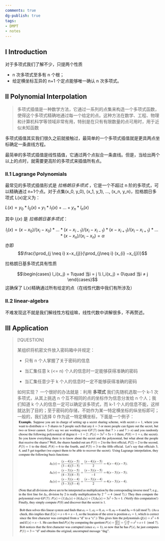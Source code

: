 ```yaml
---
comments: true
dg-publish: true
tags:
- DMPT
- notes
---
```


## I Introduction

对于多项式我们了解不少，只提两个性质

- n 次多项式至多有 n 个根；
- 给定横坐标互异的 n+1 个定点能够唯一确认 n 次多项式。

## II Polynomial Interpolation

> 多项式插值是一种数学方法，它通过一系列的点集来构造一个多项式函数，使得这个多项式精确地通过每一个给定的点。这种方法在数学、工程、物理和计算机科学等领域非常有用，特别是在只有有限数量的点可用时，用于近似未知函数

多项式插值其实我们很久之前就接触过，最简单的一个多项式插值就是更具两点坐标确定一条直线方程。

最简单的多项式插值是线性插值，它通过两个点拟合一条直线。但是，当给出两个以上的点时，就需要更高阶的多项式来插值所有点。

### II.1 Lagrange Polynomials

最常见的多项式插值形式是 _拉格朗日多项式_ ，它是一个不超过 n 阶的多项式，可以精确通过 n+1个点。对于点集(x_0, y_0), (x_1, y_1), …, (x_n, y_n)，拉格朗日多项式 L(x)定义为：

$L(x) = y_0 * l_0(x) + y_1 * l_1(x) + … + y_n * l_n(x)$

其中 $l_i(x)$ 是 _拉格朗日基多项式_：

$$l_i(x) = (x - x_0) / (x_i - x_0) * … * (x - x_{i-1}) / (x_i - x_{i-1}) * (x - x_{i+1}) / (x_i - x_{i+1}) * … * (x - x_n) / (x_i - x_n) = \alpha $$
亦即
$$\frac{\prod_{j \neq i} x−x_{j}}{\prod_{j\neq i} (x_{i} −x_{j})}$$

拉格朗日基多项式具有性质

$$\begin{cases}
l_i(x_j) = 1\quad 当i = j \\ l_i(x_j) = 0\quad 当i ≠ j
\end{cases}$$
这确保了 L(x)精确通过所有给定的点（在线性代数中我们有所涉及）
### II.2 linear-algebra
不难发现这不就是我们解线性方程组嘛，线性代数中讲解很多，不再赘述。
## III Application
> [!QUESTION]
>
> 某组织将机密文件放入密码箱中并规定：
> 
> - 只有 n 个人掌握了关于密码的信息
> 
> - 当汇集任意 k (<= n) 个人的信息时一定能够获得准确的密码
>
> - 当汇集任意少于 k 个人的信息时一定不能够获得准确的密码
>
> 如何实现？
一个很好的办法就是：利用 **多项式**
我们先随机选取一个 k-1 次多项式，从其上挑选 n 个互不相同的点的坐标作为信息分发给 n 个人；我们知道 k 个人的信息一定可以确定该多项式，而 k-1 个人的信息不能，这样就达到了目的；至于密码的存储，不妨作为某一特定横坐标的纵坐标即可；一般的，我们选择 0 作为这一特定横坐标，下面是一个例子：
![](../attachments/08-Polynomials.png)![](../attachments/08-Polynomials-1.png)

